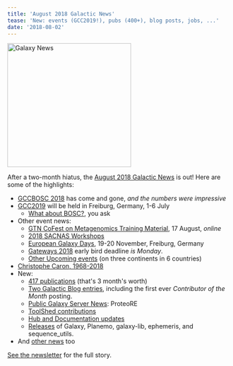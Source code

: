 ```yaml
---
title: 'August 2018 Galactic News'
tease: 'New: events (GCC2019!), pubs (400+), blog posts, jobs, ...'
date: '2018-08-02'
---
```

[<img class="float-right" src="/news/2018-08-galaxy-update/2018-08-news-summary.png" alt="Galaxy News" width="280" />](/galaxy-updates/2018-08/)

After a two-month hiatus, the [August  2018 Galactic News](/galaxy-updates/2018-08/) is out!  Here are some of the highlights:

* [GCCBOSC 2018](/galaxy-updates/2018-08/#gccbosc-2018-is-done) has come and gone, *and the numbers were impressive*
* [GCC2019](/galaxy-updates/2018-08/#2019-galaxy-community-conference-1-6-july-freiburg-germany) will be held in Freiburg, Germany, 1-6 July
  * [What about BOSC?](/galaxy-updates/2018-08/#what-about-bosc), you ask
* Other event news:
  * [GTN CoFest on Metagenomics Training Material](/galaxy-updates/2018-08/#gtn-cofest-on-metagenomics-training-material-17-august), 17 August, *online*
  * [2018 SACNAS Workshops](/galaxy-updates/2018-08/#2018-sacnas-workshops)
  * [European Galaxy Days](/galaxy-updates/2018-08/#european-galaxy-days-19-20-november-freiburg-germany), 19-20 November, Freiburg, Germany
  * [Gateways 2018](/galaxy-updates/2018-08/#gateways-2018) early bird deadline *is Monday*.
  * [Other Upcoming events](/galaxy-updates/2018-08/#upcoming-events) (on three continents in 6 countries)
* [Christophe Caron, 1968-2018](/galaxy-updates/2018-08/#christophe-caron-1968-2018)
* New:
  * [417 publications](/galaxy-updates/2018-08/#publications) (that's 3 month's worth)
  * [Two Galactic Blog entries](/galaxy-updates/2018-08/#new-galactic-blog-entries), including the first ever *Contributor of the Month* posting.
  * [Public Galaxy Server News](/galaxy-updates/2018-08/#public-galaxy-server-news): ProteoRE
  * [ToolShed contributions](/galaxy-updates/2018-08/#toolshed-contributions)
  * [Hub and Documentation updates](/galaxy-updates/2018-08/#hub-and-doc-updates)
  * [Releases](/galaxy-updates/2018-08/#releases) of Galaxy, Planemo, galaxy-lib, ephemeris, and sequence_utils.
* And [other news](/galaxy-updates/2018-08/#other-news) too

[See the newsletter](/galaxy-updates/2018-08/) for the full story.
